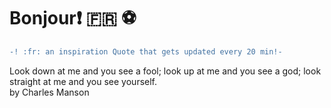 # Bonjour:exclamation: :fr: :soccer:
``` diff \
-! :fr: an inspiration Quote that gets updated every 20 min!- 
```
Look down at me and you see a fool; look up at me and you see a god; look straight at me and you see yourself. \
by Charles Manson